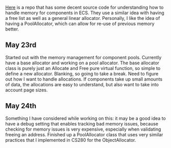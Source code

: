 [Here](https://github.com/talhacali/ECS/tree/master) is a repo that has some decent source code for understanding how to handle memory for components in ECS. They use a similar idea with having a free list as well as a general linear allocator. Personally, I like the idea of having a PoolAllocator, which can allow for re-use of previous memory better.

## May 23rd
Started out with the memory management for component pools. Currently have a base allocator and working on a pool allocator. The base allocator class is purely just an Allocate and Free pure virtual function, so simple to define a new allocator. Blanking, so going to take a break. Need to figure out how I want to handle allocations. If components take up small amounts of data, the allocations are easy to understand, but also want to take into account page sizes.

## May 24th
Something I have considered while working on this: it may be a good idea to have a debug setting that enables tracking bad memory issues, because checking for memory issues is very expensive, especially when validating freeing an address. Finished up a PoolAllocator class that uses very similar practices that I implemented in CS280 for the ObjectAllocator.